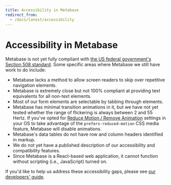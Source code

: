 ```yaml
---
title: Accessibility in Metabase
redirect_from:
  - /docs/latest/accessibility
---
```


# Accessibility in Metabase

Metabase is not yet fully compliant with [the US federal government's Section 508 standard][508-accessibility]. Some specific areas where Metabase we still have work to do include:

- Metabase lacks a method to allow screen readers to skip over repetitive navigation elements.
- Metabase is extremely close but not 100% compliant at providing text equivalents for all non-text elements.
- Most of our form elements are selectable by tabbing through elements.
- Metabase has minimal transition animations in it, but we have not yet tested whether the range of flickering is always between 2 and 55 Hertz. If you've opted for [Reduce Motion / Remove Animation](https://developer.mozilla.org/en-US/docs/Web/CSS/@media/prefers-reduced-motion#user_preferences) settings in your OS to take advantage of the `prefers-reduced-motion` CSS media feature, Metabase will disable animations.
- Metabase's data tables do not have row and column headers identified in markup.
- We do not yet have a published description of our accessibility and compatibility features.
- Since Metabase is a React-based web application, it cannot function without scripting (i.e., JavaScript) turned on.

If you'd like to help us address these accessibility gaps, please see [our developers' guide][developers-guide].

[508-accessibility]: https://www.section508.gov/
[developers-guide]: ../../developers-guide/start.md
